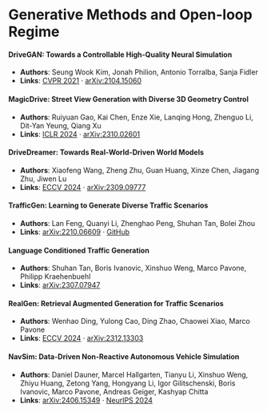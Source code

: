# Generative Methods and Open-loop Regime

#### DriveGAN: Towards a Controllable High-Quality Neural Simulation
* **Authors**: Seung Wook Kim, Jonah Philion, Antonio Torralba, Sanja Fidler  
* **Links**: [CVPR 2021](https://openaccess.thecvf.com/content/CVPR2021/html/Kim_DriveGAN_Towards_a_Controllable_High-Quality_Neural_Simulation_CVPR_2021_paper.html) · [arXiv:2104.15060](https://arxiv.org/abs/2104.15060)

#### MagicDrive: Street View Generation with Diverse 3D Geometry Control
* **Authors**: Ruiyuan Gao, Kai Chen, Enze Xie, Lanqing Hong, Zhenguo Li, Dit-Yan Yeung, Qiang Xu  
* **Links**: [ICLR 2024](https://openreview.net/forum?id=sBQwvucduK) · [arXiv:2310.02601](https://arxiv.org/abs/2310.02601)

#### DriveDreamer: Towards Real-World-Driven World Models
* **Authors**: Xiaofeng Wang, Zheng Zhu, Guan Huang, Xinze Chen, Jiagang Zhu, Jiwen Lu  
* **Links**: [ECCV 2024](https://link.springer.com/chapter/10.1007/978-3-031-73195-2_4) · [arXiv:2309.09777](https://arxiv.org/abs/2309.09777)

#### TrafficGen: Learning to Generate Diverse Traffic Scenarios
* **Authors**: Lan Feng, Quanyi Li, Zhenghao Peng, Shuhan Tan, Bolei Zhou  
* **Links**: [arXiv:2210.06609](https://arxiv.org/abs/2210.06609) · [GitHub](https://github.com/metadriverse/trafficgen)

#### Language Conditioned Traffic Generation
* **Authors**: Shuhan Tan, Boris Ivanovic, Xinshuo Weng, Marco Pavone, Philipp Kraehenbuehl  
* **Links**: [arXiv:2307.07947](https://arxiv.org/abs/2307.07947)

#### RealGen: Retrieval Augmented Generation for Traffic Scenarios
* **Authors**: Wenhao Ding, Yulong Cao, Ding Zhao, Chaowei Xiao, Marco Pavone  
* **Links**: [ECCV 2024](https://www.ecva.net/papers/eccv_2024/papers_ECCV/papers/07903.pdf) · [arXiv:2312.13303](https://arxiv.org/abs/2312.13303)

#### NavSim: Data-Driven Non-Reactive Autonomous Vehicle Simulation
* **Authors**: Daniel Dauner, Marcel Hallgarten, Tianyu Li, Xinshuo Weng, Zhiyu Huang, Zetong Yang, Hongyang Li, Igor Gilitschenski, Boris Ivanovic, Marco Pavone, Andreas Geiger, Kashyap Chitta  
* **Links**: [arXiv:2406.15349](https://arxiv.org/abs/2406.15349) · [NeurIPS 2024](https://proceedings.neurips.cc/paper_files/paper/2024/hash/32768f7faf1995026ef9821c696f3404-Abstract-Datasets_and_Benchmarks_Track.html)